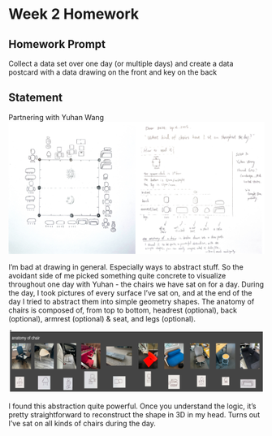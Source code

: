 # Week 2 Homework

## Homework Prompt

Collect a data set over one day (or multiple days) and create a data postcard with a data drawing on the front and key on the back

## Statement

Partnering with Yuhan Wang
![Data postcard](assets/data-postcard.jpg)

I’m bad at drawing in general. Especially ways to abstract stuff. So the avoidant side of me picked something quite concrete to visualize throughout one day with Yuhan - the chairs we have sat on for a day. During the day, I took pictures of every surface I’ve sat on, and at the end of the day I tried to abstract them into simple geometry shapes. The anatomy of chairs is composed of, from top to bottom, headrest (optional), back (optional), armrest (optional) & seat, and legs (optional).

![Anatomy of a chair](assets/anatomy-of-chair.jpg)

I found this abstraction quite powerful. Once you understand the logic, it’s pretty straightforward to reconstruct the shape in 3D in my head. Turns out I’ve sat on all kinds of chairs during the day.
